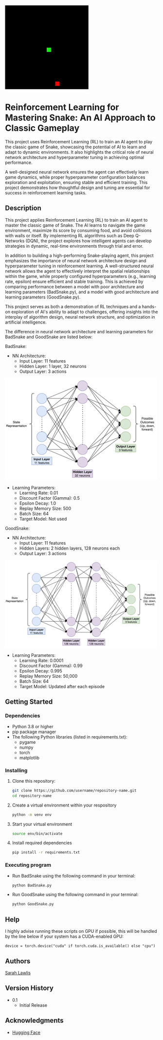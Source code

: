 ![Snake Game Demo](./assets/snake_clip3.gif)

# Reinforcement Learning for Mastering Snake: An AI Approach to Classic Gameplay

This project uses Reinforcement Learning (RL) to train an AI agent to play the classic game of Snake, showcasing the potential of AI to learn and adapt to dynamic environments. It also highlights the critical role of neural network architecture and hyperparameter tuning in achieving optimal performance.

A well-designed neural network ensures the agent can effectively learn game dynamics, while proper hyperparameter configuration balances exploration and exploitation, ensuring stable and efficient training. This project demonstrates how thoughtful design and tuning are essential for success in reinforcement learning tasks.

## Description

This project applies Reinforcement Learning (RL) to train an AI agent to master the classic game of Snake. The AI learns to navigate the game environment, maximize its score by consuming food, and avoid collisions with walls or itself. By implementing RL algorithms such as Deep Q-Networks (DQN), the project explores how intelligent agents can develop strategies in dynamic, real-time environments through trial and error.

In addition to building a high-performing Snake-playing agent, this project emphasizes the importance of neural network architecture design and hyperparameter tuning in reinforcement learning. A well-structured neural network allows the agent to effectively interpret the spatial relationships within the game, while properly configured hyperparameters (e.g., learning rate, epsilon) ensure efficient and stable training. This is achieved by comparing performance between a model with poor architecture and learning parameters (BadSnake.py), and a model with good architecture and learning parameters (GoodSnake.py).

This project serves as both a demonstration of RL techniques and a hands-on exploration of AI's ability to adapt to challenges, offering insights into the interplay of algorithm design, neural network structure, and optimization in artificial intelligence.

The difference in neural network architecture and learning parameters for BadSnake and GoodSnake are listed below:

BadSnake:
- NN Architecture:
    - Input Layer: 11 features
    - Hidden Layer: 1 layer, 32 neurons
    - Output Layer: 3 actions

<img src="./assets/BadSnakeNN.png" alt="BadSnakeNN" width="500"/>

- Learning Parameters:
    - Learning Rate: 0.01
    - Discount Factor (Gamma): 0.5
    - Epsilon Decay: 1.0
    - Replay Memory Size: 500
    - Batch Size: 64
    - Target Model: Not used

GoodSnake:
- NN Architecture:
    - Input Layer: 11 features
    - Hidden Layers: 2 hidden layers, 128 neurons each
    - Output Layer: 3 actions

<img src="./assets/GoodSnakeNN.png" alt="GoodSnakeNN" width="500"/>

- Learning Parameters:
    - Learning Rate: 0.0001
    - Discount Factor (Gamma): 0.99
    - Epsilon Decay: 0.995
    - Replay Memory Size: 50,000
    - Batch Size: 64
    - Target Model: Updated after each episode


## Getting Started

### Dependencies

- Python 3.8 or higher
- pip package manager
- The following Python libraries (listed in requirements.txt):
  - pygame
  - numpy
  - torch
  - matplotlib

### Installing

1. Clone this repository:
   ```bash
   git clone https://github.com/username/repository-name.git
   cd repository-name

2. Create a virtual environment within your respository
    ```bash
    python -m venv env

3. Start your virtual environment
    ```bash
    source env/bin/activate

4. Install required dependencies
    ```bash
    pip install -r requirements.txt

### Executing program

* Run BadSnake using the following command in your terminal:
    ```bash
    python BadSnake.py

* Run GoodSnake using the following command in your terminal:
    ```bash
    python GoodSnake.py

## Help

I highly advise running these scripts on GPU if possible, this will be handled by the line below if your system has a CUDA-enabled GPU:
```
device = torch.device("cuda" if torch.cuda.is_available() else "cpu")
```

## Authors

[Sarah Lawlis](https://www.linkedin.com/in/sarah-lawlis/)

## Version History

* 0.1
    * Initial Release

## Acknowledgments

* [Hugging Face](https://huggingface.co/learn/deep-rl-course/en/unit3/introduction)
